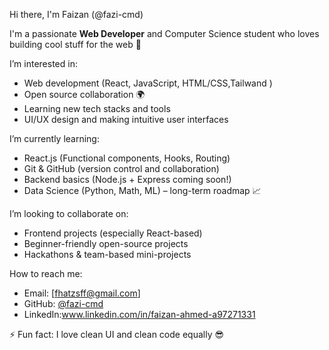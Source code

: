  Hi there, I'm Faizan (@fazi-cmd)

I'm a passionate **Web Developer** and Computer Science student who loves building cool stuff for the web 🚀

I’m interested in:
- Web development (React, JavaScript, HTML/CSS,Tailwand )
- Open source collaboration 🌍
- Learning new tech stacks and tools
- UI/UX design and making intuitive user interfaces

 
 I’m currently learning:
- React.js (Functional components, Hooks, Routing)
- Git & GitHub (version control and collaboration)
- Backend basics (Node.js + Express coming soon!)
- Data Science (Python, Math, ML) – long-term roadmap 📈

 I’m looking to collaborate on:
- Frontend projects (especially React-based)
- Beginner-friendly open-source projects
- Hackathons & team-based mini-projects

 How to reach me:
- Email: [fhatzsff@gmail.com]
- GitHub: [@fazi-cmd](https://github.com/fazi-cmd)
- LinkedIn:www.linkedin.com/in/faizan-ahmed-a97271331

⚡ Fun fact: 
I love clean UI and clean code equally 😎

